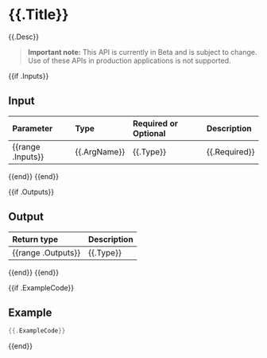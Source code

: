 # {{.Title}}
{{.Desc}}
> **Important note:** This API is currently in Beta and is subject to change. Use of these APIs in production applications is not supported.

{{if .Inputs}}
## Input

| Parameter       | Type | Required or Optional | Description |
|:---------------|:--------|:--------| :--------|
{{range .Inputs}}| {{.ArgName}} | {{.Type}} | {{.Required}} | {{.Desc}}  |
{{end}}
{{end}}

{{if .Outputs}}
## Output

| Return type     | Description |
|:---------------|:--------|
{{range .Outputs}}| {{.Type}} | {{.Desc}} |
{{end}}
{{end}}

{{if .ExampleCode}}
## Example

```go
{{.ExampleCode}}
```
{{end}}